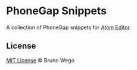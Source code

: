 # PhoneGap Snippets

A collection of PhoneGap snippets for [Atom Editor](https://atom.io/).

## License

[MIT License](http://brunowego.mit-license.org/) © Bruno Wego
